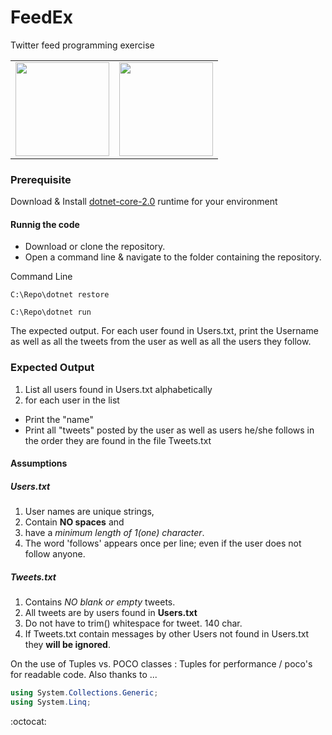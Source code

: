 # FeedEx
Twitter feed programming exercise

<table>
  <tr><td>
<img src="https://docs.microsoft.com/en-us/dotnet/images/hub/netcore.svg" width="150">
  </td><td>
<img src="https://docs.microsoft.com/en-us/dotnet/images/hub/csharp.svg" width="150">
  </td></tr>
</table>

### Prerequisite
Download & Install [dotnet-core-2.0](https://www.microsoft.com/net/download/Windows/run) runtime for your environment

#### Runnig the code
* Download or clone the repository.
* Open a command line & navigate to the folder containing the repository.

Command Line
```
C:\Repo\dotnet restore

C:\Repo\dotnet run
```

The expected output.
For each user found in Users.txt, print the Username as well as all the tweets from the user as well as all the users they follow.

### Expected Output
1. List all users found in Users.txt alphabetically
2. for each user in the list
  * Print the "name"
  * Print all "tweets" posted by the user as well as users he/she follows in the order they are found in the file Tweets.txt

#### Assumptions
    
##### Users.txt
1. User names are unique strings,
2. Contain **NO spaces** and 
3. have a *minimum length of 1(one) character*.
4. The word 'follows' appears once per line; even if the user does not follow anyone.

##### Tweets.txt
1. Contains *NO blank or empty* tweets.
2. All tweets are by users found in **Users.txt**
3. Do not have to trim() whitespace for tweet. 140 char.
4. If Tweets.txt contain messages by other Users not found in Users.txt they **will be ignored**.

On the use of Tuples vs. POCO classes : Tuples for performance / poco's for readable code.
Also thanks to ...
```C#
using System.Collections.Generic;
using System.Linq;
```
:octocat:
